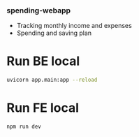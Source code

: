 ### spending-webapp
- Tracking monthly income and expenses  
- Spending and saving plan

# Run BE local
```bash
uvicorn app.main:app --reload
```

# Run FE local
```bash
npm run dev
```
